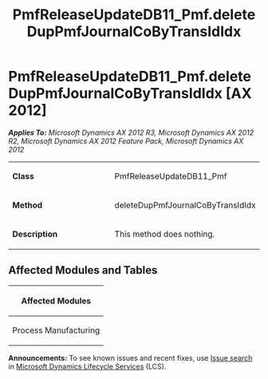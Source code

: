 ﻿---
title: PmfReleaseUpdateDB11_Pmf.deleteDupPmfJournalCoByTransIdIdx
TOCTitle: PmfReleaseUpdateDB11_Pmf.deleteDupPmfJournalCoByTransIdIdx
ms:assetid: 0e758931-45f0-e4d6-2194-97ac833e828a
ms:mtpsurl: https://msdn.microsoft.com/en-us/library/JJ735739(v=AX.60)
ms:contentKeyID: 49706641
ms.date: 05/18/2015
mtps_version: v=AX.60
---

# PmfReleaseUpdateDB11\_Pmf.deleteDupPmfJournalCoByTransIdIdx [AX 2012]


_**Applies To:** Microsoft Dynamics AX 2012 R3, Microsoft Dynamics AX 2012 R2, Microsoft Dynamics AX 2012 Feature Pack, Microsoft Dynamics AX 2012_

<table>
<colgroup>
<col style="width: 50%" />
<col style="width: 50%" />
</colgroup>
<tbody>
<tr class="odd">
<td><p><strong>Class</strong></p></td>
<td><p>PmfReleaseUpdateDB11_Pmf</p></td>
</tr>
<tr class="even">
<td><p><strong>Method</strong></p></td>
<td><p>deleteDupPmfJournalCoByTransIdIdx</p></td>
</tr>
<tr class="odd">
<td><p><strong>Description</strong></p></td>
<td><p>This method does nothing.</p></td>
</tr>
</tbody>
</table>


## Affected Modules and Tables

<table>
<colgroup>
<col style="width: 100%" />
</colgroup>
<thead>
<tr class="header">
<th><p>Affected Modules</p></th>
</tr>
</thead>
<tbody>
<tr class="odd">
<td><p>Process Manufacturing</p></td>
</tr>
</tbody>
</table>

  
**Announcements:** To see known issues and recent fixes, use [Issue search](http://go.microsoft.com/fwlink/?linkid=389258) in [Microsoft Dynamics Lifecycle Services](http://go.microsoft.com/fwlink/?linkid=306505) (LCS).

